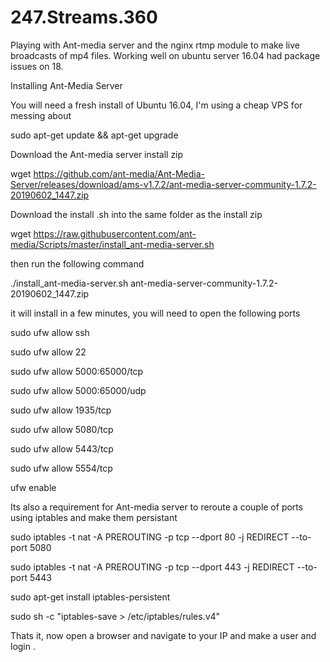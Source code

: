 # 247.Streams.360
Playing with Ant-media server and the nginx rtmp module to make live broadcasts of mp4 files.
Working well on ubuntu server 16.04 had package issues on 18.

Installing Ant-Media Server

You will need a fresh install of Ubuntu 16.04, I'm using a cheap VPS for messing about

sudo apt-get update && apt-get upgrade

Download the Ant-media server install zip

wget https://github.com/ant-media/Ant-Media-Server/releases/download/ams-v1.7.2/ant-media-server-community-1.7.2-20190602_1447.zip

Download the install .sh into the same folder as the install zip

wget https://raw.githubusercontent.com/ant-media/Scripts/master/install_ant-media-server.sh

then run the following command 

./install_ant-media-server.sh ant-media-server-community-1.7.2-20190602_1447.zip

it will install in a few minutes, you will need to open the following ports 

sudo ufw allow ssh

sudo ufw allow 22

sudo ufw allow 5000:65000/tcp

sudo ufw allow 5000:65000/udp

sudo ufw allow 1935/tcp

sudo ufw allow 5080/tcp

sudo ufw allow 5443/tcp

sudo ufw allow 5554/tcp

ufw enable 

Its also a requirement for Ant-media server to reroute a couple of ports using iptables and make them persistant

sudo iptables -t nat -A PREROUTING -p tcp --dport 80 -j REDIRECT --to-port 5080

sudo iptables -t nat -A PREROUTING -p tcp --dport 443 -j REDIRECT --to-port 5443

sudo apt-get install iptables-persistent

sudo sh -c "iptables-save > /etc/iptables/rules.v4"

Thats it, now open a browser and navigate to your IP and make a user and login .
